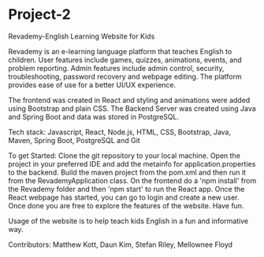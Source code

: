 # Project-2
Revademy-English Learning Website for Kids

Revademy is an e-learning language platform that teaches English to children. User features include games, quizzes, animations, events, and problem reporting. Admin features include admin control, security, troubleshooting, password recovery and webpage editing. The platform provides ease of use for a better UI/UX experience.

The frontend was created in React and styling and animations were added using Bootstrap and plain CSS. The Backend Server was created using Java and Spring Boot and data was stored in PostgreSQL.

Tech stack: Javascript, React, Node.js, HTML, CSS, Bootstrap, Java, Maven, Spring Boot, PostgreSQL and Git 

To get Started: Clone the git repository to your local machine. Open the project in your preferred IDE and add the metainfo for application.properties to the backend. Build the maven project from the pom.xml and then run it from the RevademyApplication class. On the frontend do a 'npm install' from the Revademy folder and then 'npm start' to run the React app. Once the React webpage has started, you can go to login and create a new user. Once done you are free to explore the features of the website. Have fun.

Usage of the website is to help teach kids English in a fun and informative way.

Contributors: Matthew Kott, Daun Kim, Stefan Riley, Mellownee Floyd
